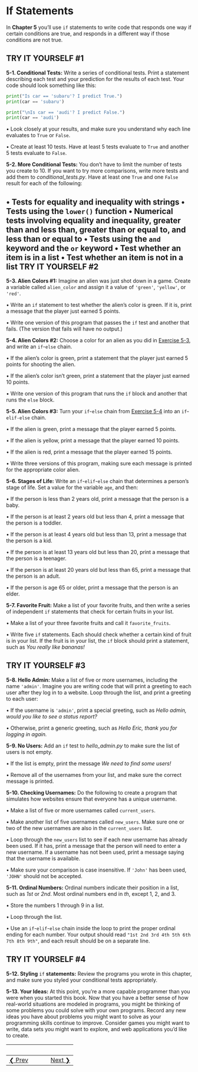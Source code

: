 # If Statements 
In **Chapter 5** you’ll use `if` statements to write code that responds one way if certain conditions are true, and responds in a different way if those conditions are not true.

<span id="page_82"></span>


TRY IT YOURSELF \#1
-------------------

<span id="ch5exe1"></span>**5-1. Conditional Tests:** Write a series of conditional tests. Print a statement describing each test and your prediction for the results of each test. Your code should look something like this:

``` python car = 'subaru'
print("Is car == 'subaru'? I predict True.")
print(car == 'subaru')

print("\nIs car == 'audi'? I predict False.")
print(car == 'audi')
```

• Look closely at your results, and make sure you understand why each line evaluates to `True` or `False`.

• Create at least 10 tests. Have at least 5 tests evaluate to `True` and another 5 tests evaluate to `False`.

<span id="ch5exe2"></span>**5-2. More Conditional Tests:** You don’t have to limit the number of tests you create to 10. If you want to try more comparisons, write more tests and add them to *conditional_tests.py*. Have at least one `True` and one `False` result for each of the following:

• Tests for equality and inequality with strings 
• Tests using the `lower()` function 
• Numerical tests involving equality and inequality, greater than and less than, greater than or equal to, and less than or equal to 
• Tests using the `and` keyword and the `or` keyword 
• Test whether an item is in a list 
• Test whether an item is not in a list 
TRY IT YOURSELF \#2
-------------------

<span id="ch5exe3"></span>**5-3. Alien Colors \#1:** Imagine an alien was just shot down in a game. Create a variable called `alien_color` and assign it a value of `'green'`, `'yellow'`, or `'red'`.

• Write an `if` statement to test whether the alien’s color is green. If it is, print a message that the player just earned 5 points.

• Write one version of this program that passes the `if` test and another that fails. (The version that fails will have no output.)

<span id="ch5exe4"></span>**5-4. Alien Colors \#2:** Choose a color for an alien as you did in [Exercise 5-3](#ch5exe3), and write an `if`-`else` chain.

• If the alien’s color is green, print a statement that the player just earned 5 points for shooting the alien.

• If the alien’s color isn’t green, print a statement that the player just earned 10 points.

• Write one version of this program that runs the `if` block and another that runs the `else` block.

<span id="page_89"></span><span id="ch5exe5"></span>**5-5. Alien Colors \#3:** Turn your `if`-`else` chain from [Exercise 5-4](#ch5exe4) into an `if`-`elif-else` chain.

• If the alien is green, print a message that the player earned 5
points.

• If the alien is yellow, print a message that the player earned 10
points.

• If the alien is red, print a message that the player earned 15 points.

• Write three versions of this program, making sure each message is printed for the appropriate color alien.

<span id="ch5exe6"></span>**5-6. Stages of Life:** Write an `if`-`elif`-`else` chain that determines a person’s stage of life. Set a value for the variable `age`, and then:

• If the person is less than 2 years old, print a message that the person is a baby.

• If the person is at least 2 years old but less than 4, print a message that the person is a toddler.

• If the person is at least 4 years old but less than 13, print a message that the person is a kid.

• If the person is at least 13 years old but less than 20, print a message that the person is a teenager.

• If the person is at least 20 years old but less than 65, print a message that the person is an adult.

• If the person is age 65 or older, print a message that the person is an elder.

<span id="ch5exe7"></span>**5-7. Favorite Fruit:** Make a list of your favorite fruits, and then write a series of independent `if` statements that check for certain fruits in your list.

• Make a list of your three favorite fruits and call it `favorite_fruits`.

• Write five `if` statements. Each should check whether a certain kind of fruit is in your list. If the fruit is in your list, the `if` block should print a statement, such as *You really like bananas!*

<span id="page_93"></span>

TRY IT YOURSELF \#3
-------------------

<span id="ch5exe8"></span>**5-8. Hello Admin:** Make a list of five or more usernames, including the name `'admin'`. Imagine you are writing code that will print a greeting to each user after they log in to a website. Loop through the list, and print a greeting to each user:

• If the username is `'admin'`, print a special greeting, such as *Hello admin, would you like to see a status report?*

• Otherwise, print a generic greeting, such as *Hello Eric, thank you for logging in again.*

<span id="ch5exe9"></span>**5-9. No Users:** Add an `if` test to *hello_admin.py* to make sure the list of users is not empty.

• If the list is empty, print the message *We need to find some users!*

• Remove all of the usernames from your list, and make sure the correct message is printed.

<span id="ch5exe10"></span>**5-10. Checking Usernames:** Do the following to create a program that simulates how websites ensure that everyone has a unique username.

• Make a list of five or more usernames called `current_users`.

• Make another list of five usernames called `new_users`. Make sure one or two of the new usernames are also in the `current_users` list.

• Loop through the `new_users` list to see if each new username has already been used. If it has, print a message that the person will need to enter a new username. If a username has not been used, print a message saying that the username is available.

• Make sure your comparison is case insensitive. If `'John'` has been used, `'JOHN'` should not be accepted.

<span id="ch5exe11"></span>**5-11. Ordinal Numbers:** Ordinal numbers indicate their position in a list, such as *1st* or *2nd*. Most ordinal numbers end in *th*, except 1, 2, and 3.

• Store the numbers 1 through 9 in a list.

• Loop through the list.

• Use an `if`-`elif`-`else` chain inside the loop to print the proper ordinal ending for each number. Your output should read `"1st 2nd 3rd 4th 5th 6th 7th 8th 9th"`, and each result should be on a separate line.

TRY IT YOURSELF \#4
-------------------

<span id="ch5exe12"></span>**5-12. Styling** `if` **statements:** Review the programs you wrote in this chapter, and make sure you styled your conditional tests appropriately.

<span id="ch5exe13"></span>**5-13. Your Ideas:** At this point, you’re a more capable programmer than you were when you started this book. Now that you have a better sense of how real-world situations are modeled in programs, you might be thinking of some problems you could solve with your own programs. Record any new ideas you have about problems you might want to solve as your programming skills continue to improve.
Consider games you might want to write, data sets you might want to explore, and web applications you’d like to create.


&nbsp; | &nbsp; | &nbsp; | &nbsp;
----|----|----|----
[&#10094; Prev](../../../pcc-chapter-04)| &nbsp; | &nbsp; | &nbsp;[Next &#10095;](../../../pcc-chapter-06)
